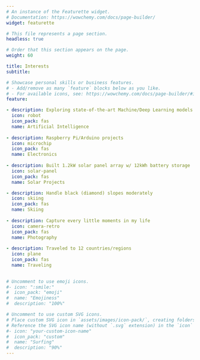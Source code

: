 ```yaml
---
# An instance of the Featurette widget.
# Documentation: https://wowchemy.com/docs/page-builder/
widget: featurette

# This file represents a page section.
headless: true

# Order that this section appears on the page.
weight: 60

title: Interests
subtitle:

# Showcase personal skills or business features.
# - Add/remove as many `feature` blocks below as you like.
# - For available icons, see: https://wowchemy.com/docs/page-builder/#icons
feature:

- description: Exploring state-of-the-art Machine/Deep Learning models
  icon: robot
  icon_pack: fas
  name: Artificial Intelligence
  
- description: Raspberry Pi/Arduino projects
  icon: microchip
  icon_pack: fas
  name: Electronics
  
- description: Built 1.2kW solar panel array w/ 12kWh battery storage
  icon: solar-panel
  icon_pack: fas
  name: Solar Projects

- description: Handle black (diamond) slopes moderately
  icon: skiing
  icon_pack: fas
  name: Skiing
  
- description: Capture every little moments in my life
  icon: camera-retro
  icon_pack: fas
  name: Photography
  
- description: Traveled to 12 countries/regions
  icon: plane
  icon_pack: fas
  name: Traveling

  
# Uncomment to use emoji icons.
#- icon: ":smile:"
#  icon_pack: "emoji"
#  name: "Emojiness"
#  description: "100%"  

# Uncomment to use custom SVG icons.
# Place custom SVG icon in `assets/images/icon-pack/`, creating folders if necessary.
# Reference the SVG icon name (without `.svg` extension) in the `icon` field.
#- icon: "your-custom-icon-name"
#  icon_pack: "custom"
#  name: "Surfing"
#  description: "90%"
---
```

